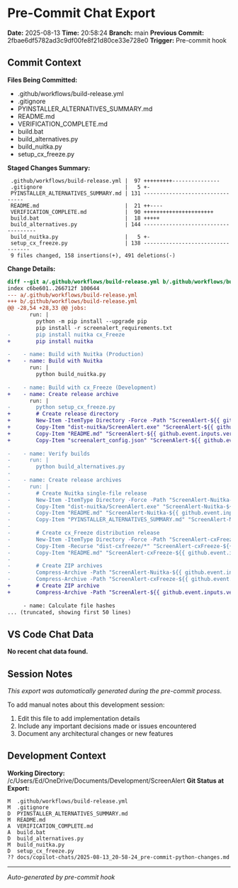# Pre-Commit Chat Export

**Date:** 2025-08-13
**Time:** 20:58:24
**Branch:** main
**Previous Commit:** 2fbae6df5782ad3c9df00fe8f21d80ce33e728e0
**Trigger:** Pre-commit hook

## Commit Context

**Files Being Committed:**
- .github/workflows/build-release.yml
- .gitignore
- PYINSTALLER_ALTERNATIVES_SUMMARY.md
- README.md
- VERIFICATION_COMPLETE.md
- build.bat
- build_alternatives.py
- build_nuitka.py
- setup_cx_freeze.py

**Staged Changes Summary:**
```
 .github/workflows/build-release.yml |  97 +++++++++---------------
 .gitignore                          |   5 +-
 PYINSTALLER_ALTERNATIVES_SUMMARY.md | 131 --------------------------------
 README.md                           |  21 ++----
 VERIFICATION_COMPLETE.md            |  90 ++++++++++++++++++++++
 build.bat                           |  18 +++++
 build_alternatives.py               | 144 ------------------------------------
 build_nuitka.py                     |   5 +-
 setup_cx_freeze.py                  | 138 ----------------------------------
 9 files changed, 158 insertions(+), 491 deletions(-)
```

**Change Details:**
```diff
diff --git a/.github/workflows/build-release.yml b/.github/workflows/build-release.yml
index c6be601..266712f 100644
--- a/.github/workflows/build-release.yml
+++ b/.github/workflows/build-release.yml
@@ -28,54 +28,33 @@ jobs:
       run: |
         python -m pip install --upgrade pip
         pip install -r screenalert_requirements.txt
-        pip install nuitka cx_Freeze
+        pip install nuitka
         
-    - name: Build with Nuitka (Production)
+    - name: Build with Nuitka
       run: |
         python build_nuitka.py
         
-    - name: Build with cx_Freeze (Development)
+    - name: Create release archive
       run: |
-        python setup_cx_freeze.py
+        # Create release directory
+        New-Item -ItemType Directory -Force -Path "ScreenAlert-${{ github.event.inputs.version || github.ref_name }}"
+        Copy-Item "dist-nuitka/ScreenAlert.exe" "ScreenAlert-${{ github.event.inputs.version || github.ref_name }}/"
+        Copy-Item "README.md" "ScreenAlert-${{ github.event.inputs.version || github.ref_name }}/"
+        Copy-Item "screenalert_config.json" "ScreenAlert-${{ github.event.inputs.version || github.ref_name }}/"
         
-    - name: Verify builds
-      run: |
-        python build_alternatives.py
-        
-    - name: Create release archives
-      run: |
-        # Create Nuitka single-file release
-        New-Item -ItemType Directory -Force -Path "ScreenAlert-Nuitka-${{ github.event.inputs.version || github.ref_name }}"
-        Copy-Item "dist-nuitka/ScreenAlert.exe" "ScreenAlert-Nuitka-${{ github.event.inputs.version || github.ref_name }}/"
-        Copy-Item "README.md" "ScreenAlert-Nuitka-${{ github.event.inputs.version || github.ref_name }}/"
-        Copy-Item "PYINSTALLER_ALTERNATIVES_SUMMARY.md" "ScreenAlert-Nuitka-${{ github.event.inputs.version || github.ref_name }}/"
-        
-        # Create cx_Freeze distribution release
-        New-Item -ItemType Directory -Force -Path "ScreenAlert-cxFreeze-${{ github.event.inputs.version || github.ref_name }}"
-        Copy-Item -Recurse "dist-cxfreeze/*" "ScreenAlert-cxFreeze-${{ github.event.inputs.version || github.ref_name }}/"
-        Copy-Item "README.md" "ScreenAlert-cxFreeze-${{ github.event.inputs.version || github.ref_name }}/"
-        
-        # Create ZIP archives
-        Compress-Archive -Path "ScreenAlert-Nuitka-${{ github.event.inputs.version || github.ref_name }}" -DestinationPath "ScreenAlert-Nuitka-${{ github.event.inputs.version || github.ref_name }}.zip"
-        Compress-Archive -Path "ScreenAlert-cxFreeze-${{ github.event.inputs.version || github.ref_name }}" -DestinationPath "ScreenAlert-cxFreeze-${{ github.event.inputs.version || github.ref_name }}.zip"
+        # Create ZIP archive
+        Compress-Archive -Path "ScreenAlert-${{ github.event.inputs.version || github.ref_name }}" -DestinationPath "ScreenAlert-${{ github.event.inputs.version || github.ref_name }}.zip"
         
     - name: Calculate file hashes
... (truncated, showing first 50 lines)
```

## VS Code Chat Data

**No recent chat data found.**


## Session Notes

*This export was automatically generated during the pre-commit process.*

To add manual notes about this development session:
1. Edit this file to add implementation details
2. Include any important decisions made or issues encountered
3. Document any architectural changes or new features

## Development Context

**Working Directory:** /c/Users/Ed/OneDrive/Documents/Development/ScreenAlert
**Git Status at Export:**
```
M  .github/workflows/build-release.yml
M  .gitignore
D  PYINSTALLER_ALTERNATIVES_SUMMARY.md
M  README.md
A  VERIFICATION_COMPLETE.md
A  build.bat
D  build_alternatives.py
M  build_nuitka.py
D  setup_cx_freeze.py
?? docs/copilot-chats/2025-08-13_20-58-24_pre-commit-python-changes.md
```

---
*Auto-generated by pre-commit hook*
